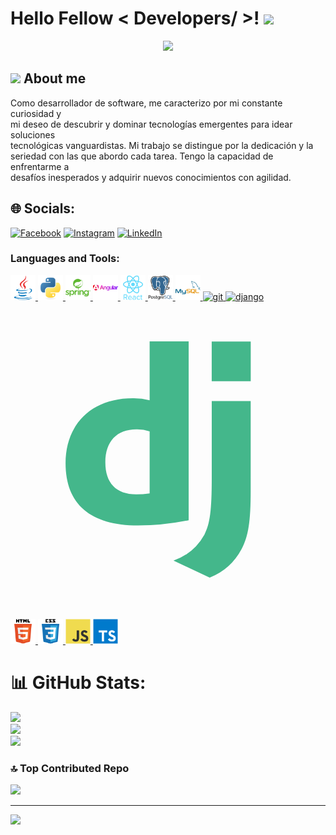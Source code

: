 <h1> Hello Fellow < Developers/ >! <img src = "https://raw.githubusercontent.com/MartinHeinz/MartinHeinz/master/wave.gif" width = 30px> </h1>
<p align='center'>
</p>
<p align="center">
  <a href="https://github.com/DenverCoder1/readme-typing-svg">
    <img src="https://readme-typing-svg.herokuapp.com?font=Times+New+Roman&color=00FFFF&size=25&center=true&vCenter=true&width=600&height=100&lines=Welcome+to+my+profile!;Software+Developer;Back-End+Developer;Front-End+Developer;Java+Developer;Passionate+Learner..<3">
  </a>
</p>


## <picture><img src = "https://github.com/7oSkaaa/7oSkaaa/blob/main/Images/about_me.gif?raw=true" width = 50px></picture> About me
Como desarrollador de software, me caracterizo por mi constante curiosidad y<br>mi deseo de descubrir y dominar tecnologías emergentes para idear soluciones<br>tecnológicas vanguardistas. Mi trabajo se distingue por la dedicación y la<br>seriedad con las que abordo cada tarea. Tengo la capacidad de enfrentarme a<br>desafíos inesperados y adquirir nuevos conocimientos con agilidad.


## 🌐 Socials:
[![Facebook](https://img.shields.io/badge/Facebook-%231877F2.svg?logo=Facebook&logoColor=white)](https://facebook.com/https://www.facebook.com/abel.gomez.37051) [![Instagram](https://img.shields.io/badge/Instagram-%23E4405F.svg?logo=Instagram&logoColor=white)](https://instagram.com/https://www.instagram.com/abelgomez5622/) [![LinkedIn](https://img.shields.io/badge/LinkedIn-%230077B5.svg?logo=linkedin&logoColor=white)](https://linkedin.com/in/https://www.linkedin.com/in/abel-g%C3%B3mez-17080529b/) 

<h3 align="left">Languages and Tools:</h3>
<p align="left"> 
  <a href="https://www.java.com" target="_blank" rel="noreferrer"> 
    <img src="https://raw.githubusercontent.com/devicons/devicon/master/icons/java/java-original.svg" alt="java" width="40" height="40"/> 
  </a> 
  <a href="https://www.python.org" target="_blank" rel="noreferrer"> 
    <img src="https://raw.githubusercontent.com/devicons/devicon/master/icons/python/python-original.svg" alt="python" width="40" height="40"/> 
  </a> 
  <a href="https://spring.io/" target="_blank" rel="noreferrer"> 
    <img src="https://raw.githubusercontent.com/devicons/devicon/master/icons/spring/spring-original-wordmark.svg" alt="spring" width="40" height="40"/> 
  </a>
  <a href="https://angular.io/" target="_blank" rel="noreferrer"> 
    <img src="https://raw.githubusercontent.com/devicons/devicon/master/icons/angular/angular-original-wordmark.svg" alt="angular" width="40" height="40"/> 
  </a> 
  <a href="https://reactjs.org/" target="_blank" rel="noreferrer"> 
    <img src="https://raw.githubusercontent.com/devicons/devicon/master/icons/react/react-original-wordmark.svg" alt="react" width="40" height="40"/> 
  </a> 
  <a href="https://www.postgresql.org/" target="_blank" rel="noreferrer"> 
    <img src="https://raw.githubusercontent.com/devicons/devicon/master/icons/postgresql/postgresql-original-wordmark.svg" alt="postgresql" width="40" height="40"/> 
  </a> 
  <a href="https://www.mysql.com/" target="_blank" rel="noreferrer"> 
    <img src="https://raw.githubusercontent.com/devicons/devicon/master/icons/mysql/mysql-original-wordmark.svg" alt="mysql" width="40" height="40"/> 
  </a> 
  <a href="https://git-scm.com/" target="_blank" rel="noreferrer"> 
    <img src="https://www.vectorlogo.zone/logos/git-scm/git-scm-icon.svg" alt="git" width="40" height="40"/> 
  </a> 
  <a href="https://www.djangoproject.com/" target="_blank" rel="noreferrer"> 
    <img src="" alt="django" width="40" height="40"/> 
    <svg xmlns="http://www.w3.org/2000/svg" width="800" height="800" viewBox="0 0 32 32"><path d="M14.135 4H18.1v18.169a26.218 26.218 0 0 1-5.143.535c-4.842-.005-7.362-2.168-7.362-6.322 0-4 2.673-6.6 6.816-6.6a6.448 6.448 0 0 1 1.724.2V4Zm0 9.142a3.992 3.992 0 0 0-1.337-.2c-2 0-3.163 1.223-3.163 3.366 0 2.087 1.107 3.239 3.138 3.239a9.355 9.355 0 0 0 1.362-.1v-6.3Z" style="fill:#44b78b"/><path d="M24.4 10.059v9.1c0 3.133-.235 4.639-.923 5.938A6.316 6.316 0 0 1 20.237 28l-3.678-1.733a5.708 5.708 0 0 0 3.141-2.629c.566-1.121.745-2.42.745-5.837v-7.742ZM20.441 4.02h3.964v4.028h-3.964z" style="fill:#44b78b"/></svg>
  </a> 
  <a href="https://developer.mozilla.org/en-US/docs/Web/HTML" target="_blank" rel="noreferrer"> 
    <img src="https://raw.githubusercontent.com/devicons/devicon/master/icons/html5/html5-original-wordmark.svg" alt="html5" width="40" height="40"/> 
  </a> 
  <a href="https://developer.mozilla.org/en-US/docs/Web/CSS" target="_blank" rel="noreferrer"> 
    <img src="https://raw.githubusercontent.com/devicons/devicon/master/icons/css3/css3-original-wordmark.svg" alt="css3" width="40" height="40"/> 
  </a> 
  <a href="https://developer.mozilla.org/en-US/docs/Web/JavaScript" target="_blank" rel="noreferrer"> 
    <img src="https://raw.githubusercontent.com/devicons/devicon/master/icons/javascript/javascript-original.svg" alt="javascript" width="40" height="40"/> 
  </a> 
  <a href="https://www.typescriptlang.org/" target="_blank" rel="noreferrer"> 
    <img src="https://raw.githubusercontent.com/devicons/devicon/master/icons/typescript/typescript-original.svg" alt="typescript" width="40" height="40"/> 
  </a>
</p>

# 📊 GitHub Stats:
![](https://github-readme-stats.vercel.app/api?username=abelgomezc&theme=github_dark_dimmed&hide_border=false&include_all_commits=true&count_private=true)<br/>
![](https://github-readme-streak-stats.herokuapp.com/?user=abelgomezc&theme=github_dark_dimmed&hide_border=false)<br/>
![](https://github-readme-stats.vercel.app/api/top-langs/?username=abelgomezc&theme=github_dark_dimmed&hide_border=false&include_all_commits=true&count_private=true&layout=compact)

### 🔝 Top Contributed Repo
![](https://github-contributor-stats.vercel.app/api?username=abelgomezc&limit=5&theme=dark&combine_all_yearly_contributions=true)

---
[![](https://visitcount.itsvg.in/api?id=abelgomezc&icon=0&color=0)](https://visitcount.itsvg.in)

<!-- Proudly created with GPRM ( https://gprm.itsvg.in ) -->
